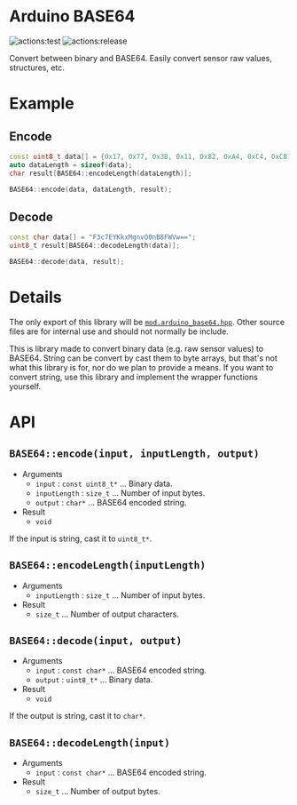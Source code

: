 # **Arduino BASE64**
![actions:test](https://github.com/dojyorin/arduino_base64/actions/workflows/test.yaml/badge.svg)
![actions:release](https://github.com/dojyorin/arduino_base64/actions/workflows/release.yaml/badge.svg)

Convert between binary and BASE64.
Easily convert sensor raw values, structures, etc.

# Example
## Encode
```c++
const uint8_t data[] = {0x17, 0x77, 0x3B, 0x11, 0x82, 0xA4, 0xC4, 0xC8, 0x27, 0xBC, 0xED, 0x27, 0x07, 0xC1, 0x56, 0x57};
auto dataLength = sizeof(data);
char result[BASE64::encodeLength(dataLength)];

BASE64::encode(data, dataLength, result);
```

## Decode
```c++
const char data[] = "F3c7EYKkxMgnvO0nB8FWVw==";
uint8_t result[BASE64::decodeLength(data)];

BASE64::decode(data, result);
```

# Details
The only export of this library will be [`mod.arduino_base64.hpp`](./src/mod.arduino_base64.hpp).
Other source files are for internal use and should not normally be include.

This is library made to convert binary data (e.g. raw sensor values) to BASE64.
String can be convert by cast them to byte arrays, but that's not what this library is for, nor do we plan to provide a means.
If you want to convert string, use this library and implement the wrapper functions yourself.

# API
## `BASE64::encode(input, inputLength, output)`
- Arguments
    - `input` : `const uint8_t*` ... Binary data.
    - `inputLength` : `size_t` ... Number of input bytes.
    - `output` : `char*` ... BASE64 encoded string.
- Result
    - `void`

If the input is string, cast it to `uint8_t*`.

## `BASE64::encodeLength(inputLength)`
- Arguments
    - `inputLength` : `size_t` ... Number of input bytes.
- Result
    - `size_t` ... Number of output characters.

## `BASE64::decode(input, output)`
- Arguments
    - `input` : `const char*` ... BASE64 encoded string.
    - `output` : `uint8_t*` ... Binary data.
- Result
    - `void`

If the output is string, cast it to `char*`.

## `BASE64::decodeLength(input)`
- Arguments
    - `input` : `const char*` ... BASE64 encoded string.
- Result
    - `size_t` ... Number of output bytes.